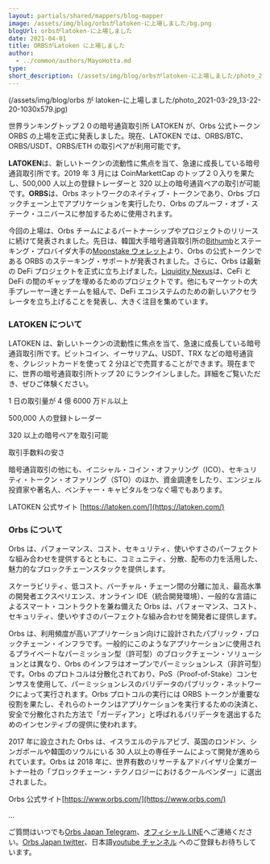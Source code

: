 ```yaml
---
layout: partials/shared/mappers/blog-mapper
image: /assets/img/blog/orbsがlatoken-に上場しました/bg.png
blogUrl: orbsがlatoken-に上場しました
date: 2021-04-01
title: ORBSがLatoken に上場しました
author:
  - ../common/authors/MayoHotta.md
type:
short_description: (/assets/img/blog/orbsがlatoken-に上場しました/photo_2021-03-29_13-22-20-1030x579.jpg)
---
```


(/assets/img/blog/orbs が latoken-に上場しました/photo_2021-03-29_13-22-20-1030x579.jpg)

世界ランキングトップ２０の暗号通貨取引所 LATOKEN が、Orbs 公式トークン ORBS の上場を正式に発表しました。現在、LATOKEN では、ORBS/BTC、ORBS/USDT、ORBS/ETH の取引ペアが利用可能です。

**LATOKEN**は、新しいトークンの流動性に焦点を当て、急速に成長している暗号通貨取引所です。2019 年 3 月には CoinMarkettCap のトップ２０入りを果たし、500,000 人以上の登録トレーダーと 320 以上の暗号通貨ペアの取引が可能です。**ORBS**は、Orbs ネットワークのネイティブ・トークンであり、Orbs ブロックチェーン上でアプリケーションを実行したり、Orbs のプルーフ・オブ・ステーク・ユニバースに参加するために使用されます。

今回の上場は、Orbs チームによるパートナーシップやプロジェクトのリリースに続けて発表されました。先日は、韓国大手暗号通貨取引所の[Bithumb](https://www.orbs.com/bithumb-announces-orbs-staking/)とステーキング・プロバイダ大手の[Moonstake ウォレット](https://www.orbs.com/moonstake-partners-with-hybrid-enterprise-grade-blockchain-orbs-to-soon-provide-full-scale-support-for-orbs-universe/)より、Orbs の公式トークンである ORBS のステーキング・サポートが発表されました。さらに、Orbs は最新の DeFi プロジェクトを正式に立ち上げました。[Liquidity Nexus](https://www.orbs.com/introducing-orbs-liquidity-nexus-liquidity-as-a-service/)は、CeFi と DeFi の間のギャップを埋めるためのプロジェクトです。他にもマーケットの大手プレーヤー達とチームを組んで、DeFi エコシステムのための新しいアクセラレータを立ち上げることを発表し、大きく注目を集めています。

### LATOKEN について

LATOKEN は、新しいトークンの流動性に焦点を当て、急速に成長している暗号通貨取引所です。ビットコイン、イーサリアム、USDT、TRX などの暗号通貨を、クレジットカードを使って 2 分ほどで売買することができます。現在までに、世界の暗号通貨取引所トップ 20 にランクインしました。詳細をご覧いただき、ぜひご体験ください。

1 日の取引量が 4 億 6000 万ドル以上

500,000 人の登録トレーダー

320 以上の暗号ペアを取引可能

取引手数料の安さ

暗号通貨取引の他にも、イニシャル・コイン・オファリング（ICO）、セキュリティ・トークン・オファリング（STO）のほか、資金調達をしたり、エンジェル投資家や著名人、ベンチャー・キャピタルをつなぐ場でもあります。

LATOKEN 公式サイト [https://latoken.com/](https://latoken.com/)

### Orbs について

Orbs は、パフォーマンス、コスト、セキュリティ、使いやすさのパーフェクトな組み合わせを提供するとともに、コミュニティ、分散、配布の力を活用した、魅力的なブロックチェーンスタックを提供します。

スケーラビリティ、低コスト、バーチャル・チェーン間の分離に加え、最高水準の開発者エクスペリエンス、オンライン IDE（統合開発環境）、一般的な言語によるスマート・コントラクトを兼ね備えた Orbs は、パフォーマンス、コスト、セキュリティ、使いやすさのパーフェクトな組み合わせを開発者に提供します。

Orbs は、利用頻度が高いアプリケーション向けに設計されたパブリック・ブロックチェーン・インフラです。一般的にこのようなアプリケーションに使用されるプライベートなパーミッション型（許可型）のブロックチェーン・ソリューションとは異なり、Orbs のインフラはオープンでパーミッションレス（非許可型）です。Orbs のプロトコルは分散化されており、PoS（Proof-of-Stake）コンセンサスを使用して、パーミッションレスのバリデータのパブリック・ネットワークによって実行されます。Orbs プロトコルの実行には ORBS トークンが重要な役割を果たし、それらのトークンはアプリケーションを実行するための決済と、安全で分散化された方法で「ガーディアン」と呼ばれるバリデータを選出するためのインセンティブの提供に使われます。

2017 年に設立された Orbs は、イスラエルのテルアビブ、英国のロンドン、シンガポールや韓国のソウルにいる 30 人以上の専任チームによって開発が進められています。Orbs は 2018 年に、世界有数のリサーチ＆アドバイザリ企業ガートナー社の「ブロックチェーン・テクノロジーにおけるクールベンダー」に選出されました。

Orbs 公式サイト[https://www.orbs.com/](https://www.orbs.com/)

...

ご質問はいつでも[Orbs Japan Telegram](https://t.me/joinchat/G0HZhBQssmZ05v6sp_G6jg)、[オフィシャル LINE](https://line.me/R/ti/p/%40vrf9558a)へご連絡ください。[Orbs Japan twitter](https://twitter.com/JapanOrbs)、日本語[youtube チャンネル](https://www.youtube.com/channel/UCZePjhX4e6CuAe8v63Li9lg) へのご登録もお待ちしています。
